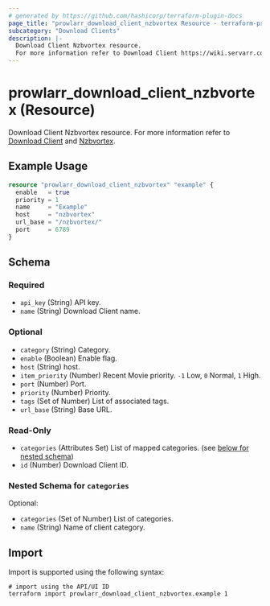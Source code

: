 ```yaml
---
# generated by https://github.com/hashicorp/terraform-plugin-docs
page_title: "prowlarr_download_client_nzbvortex Resource - terraform-provider-prowlarr"
subcategory: "Download Clients"
description: |-
  Download Client Nzbvortex resource.
  For more information refer to Download Client https://wiki.servarr.com/prowlarr/settings#download-clients and Nzbvortex https://wiki.servarr.com/prowlarr/supported#nzbvortex.
---
```


# prowlarr_download_client_nzbvortex (Resource)

<!-- subcategory:Download Clients -->
Download Client Nzbvortex resource.
For more information refer to [Download Client](https://wiki.servarr.com/prowlarr/settings#download-clients) and [Nzbvortex](https://wiki.servarr.com/prowlarr/supported#nzbvortex).

## Example Usage

```terraform
resource "prowlarr_download_client_nzbvortex" "example" {
  enable   = true
  priority = 1
  name     = "Example"
  host     = "nzbvortex"
  url_base = "/nzbvortex/"
  port     = 6789
}
```

<!-- schema generated by tfplugindocs -->
## Schema

### Required

- `api_key` (String) API key.
- `name` (String) Download Client name.

### Optional

- `category` (String) Category.
- `enable` (Boolean) Enable flag.
- `host` (String) host.
- `item_priority` (Number) Recent Movie priority. `-1` Low, `0` Normal, `1` High.
- `port` (Number) Port.
- `priority` (Number) Priority.
- `tags` (Set of Number) List of associated tags.
- `url_base` (String) Base URL.

### Read-Only

- `categories` (Attributes Set) List of mapped categories. (see [below for nested schema](#nestedatt--categories))
- `id` (Number) Download Client ID.

<a id="nestedatt--categories"></a>
### Nested Schema for `categories`

Optional:

- `categories` (Set of Number) List of categories.
- `name` (String) Name of client category.

## Import

Import is supported using the following syntax:

```shell
# import using the API/UI ID
terraform import prowlarr_download_client_nzbvortex.example 1
```
